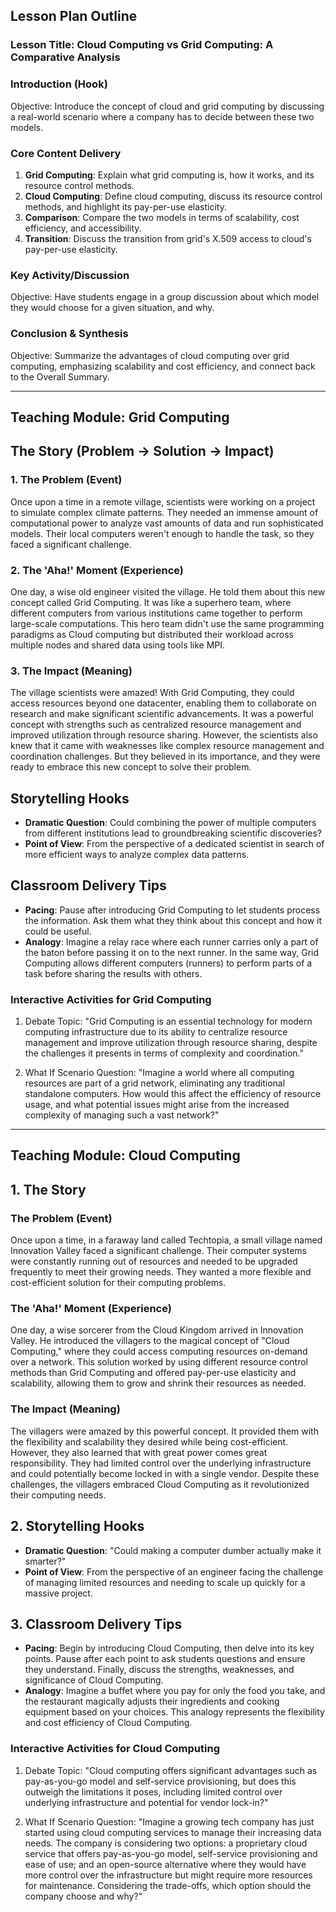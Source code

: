  ## Lesson Plan Outline

### Lesson Title: Cloud Computing vs Grid Computing: A Comparative Analysis

### Introduction (Hook)
Objective: Introduce the concept of cloud and grid computing by discussing a real-world scenario where a company has to decide between these two models.

### Core Content Delivery
1. **Grid Computing**: Explain what grid computing is, how it works, and its resource control methods.
2. **Cloud Computing**: Define cloud computing, discuss its resource control methods, and highlight its pay-per-use elasticity.
3. **Comparison**: Compare the two models in terms of scalability, cost efficiency, and accessibility.
4. **Transition**: Discuss the transition from grid's X.509 access to cloud's pay-per-use elasticity.

### Key Activity/Discussion
Objective: Have students engage in a group discussion about which model they would choose for a given situation, and why.

### Conclusion & Synthesis
Objective: Summarize the advantages of cloud computing over grid computing, emphasizing scalability and cost efficiency, and connect back to the Overall Summary.


---

## Teaching Module: Grid Computing
 ## The Story (Problem -> Solution -> Impact)

### 1. The Problem (Event)
Once upon a time in a remote village, scientists were working on a project to simulate complex climate patterns. They needed an immense amount of computational power to analyze vast amounts of data and run sophisticated models. Their local computers weren't enough to handle the task, so they faced a significant challenge.

### 2. The 'Aha!' Moment (Experience)
One day, a wise old engineer visited the village. He told them about this new concept called Grid Computing. It was like a superhero team, where different computers from various institutions came together to perform large-scale computations. This hero team didn't use the same programming paradigms as Cloud computing but distributed their workload across multiple nodes and shared data using tools like MPI.

### 3. The Impact (Meaning)
The village scientists were amazed! With Grid Computing, they could access resources beyond one datacenter, enabling them to collaborate on research and make significant scientific advancements. It was a powerful concept with strengths such as centralized resource management and improved utilization through resource sharing. However, the scientists also knew that it came with weaknesses like complex resource management and coordination challenges. But they believed in its importance, and they were ready to embrace this new concept to solve their problem.

## Storytelling Hooks
- **Dramatic Question**: Could combining the power of multiple computers from different institutions lead to groundbreaking scientific discoveries?
- **Point of View**: From the perspective of a dedicated scientist in search of more efficient ways to analyze complex data patterns.

## Classroom Delivery Tips
- **Pacing**: Pause after introducing Grid Computing to let students process the information. Ask them what they think about this concept and how it could be useful.
- **Analogy**: Imagine a relay race where each runner carries only a part of the baton before passing it on to the next runner. In the same way, Grid Computing allows different computers (runners) to perform parts of a task before sharing the results with others.

### Interactive Activities for Grid Computing
 1. Debate Topic: "Grid Computing is an essential technology for modern computing infrastructure due to its ability to centralize resource management and improve utilization through resource sharing, despite the challenges it presents in terms of complexity and coordination."

2. What If Scenario Question: "Imagine a world where all computing resources are part of a grid network, eliminating any traditional standalone computers. How would this affect the efficiency of resource usage, and what potential issues might arise from the increased complexity of managing such a vast network?"


---

## Teaching Module: Cloud Computing
 ## 1. The Story

### The Problem (Event)
Once upon a time, in a faraway land called Techtopia, a small village named Innovation Valley faced a significant challenge. Their computer systems were constantly running out of resources and needed to be upgraded frequently to meet their growing needs. They wanted a more flexible and cost-efficient solution for their computing problems.

### The 'Aha!' Moment (Experience)
One day, a wise sorcerer from the Cloud Kingdom arrived in Innovation Valley. He introduced the villagers to the magical concept of "Cloud Computing," where they could access computing resources on-demand over a network. This solution worked by using different resource control methods than Grid Computing and offered pay-per-use elasticity and scalability, allowing them to grow and shrink their resources as needed.

### The Impact (Meaning)
The villagers were amazed by this powerful concept. It provided them with the flexibility and scalability they desired while being cost-efficient. However, they also learned that with great power comes great responsibility. They had limited control over the underlying infrastructure and could potentially become locked in with a single vendor. Despite these challenges, the villagers embraced Cloud Computing as it revolutionized their computing needs.

## 2. Storytelling Hooks
- **Dramatic Question**: "Could making a computer dumber actually make it smarter?"
- **Point of View**: From the perspective of an engineer facing the challenge of managing limited resources and needing to scale up quickly for a massive project.

## 3. Classroom Delivery Tips
- **Pacing**: Begin by introducing Cloud Computing, then delve into its key points. Pause after each point to ask students questions and ensure they understand. Finally, discuss the strengths, weaknesses, and significance of Cloud Computing.
- **Analogy**: Imagine a buffet where you pay for only the food you take, and the restaurant magically adjusts their ingredients and cooking equipment based on your choices. This analogy represents the flexibility and cost efficiency of Cloud Computing.

### Interactive Activities for Cloud Computing
 1. Debate Topic: "Cloud computing offers significant advantages such as pay-as-you-go model and self-service provisioning, but does this outweigh the limitations it poses, including limited control over underlying infrastructure and potential for vendor lock-in?"

2. What If Scenario Question: "Imagine a growing tech company has just started using cloud computing services to manage their increasing data needs. The company is considering two options: a proprietary cloud service that offers pay-as-you-go model, self-service provisioning and ease of use; and an open-source alternative where they would have more control over the infrastructure but might require more resources for maintenance. Considering the trade-offs, which option should the company choose and why?"